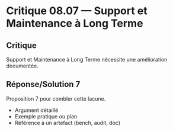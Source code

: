 # Critique 08.07 — Support et Maintenance à Long Terme

## Critique
Support et Maintenance à Long Terme nécessite une amélioration documentée.

## Réponse/Solution 7
Proposition 7 pour combler cette lacune.

- Argument détaillé
- Exemple pratique ou plan
- Référence à un artefact (bench, audit, doc)
